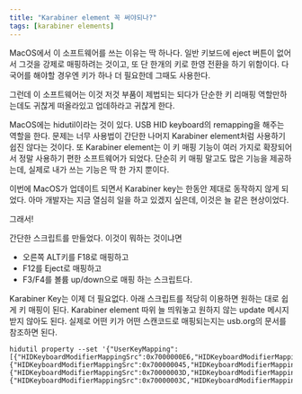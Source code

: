 ```yaml
---
title: "Karabiner element 꼭 써야되나?"
tags: [karabiner elements]
---
```


MacOS에서 이 소프트웨어를 쓰는 이유는 딱 하나다. 일반 키보드에 eject 버튼이 없어서 그것을 강제로 매핑하려는 것이고, 또 단 한개의 키로 한영 전환을 하기 위함이다. 다국어를 해야할 경우엔 키가 하나 더 필요한데 그때도 사용한다.

그런데 이 소프트웨어는 이것 저것 부품이 제법되는 되다가 단순한 키 리매핑 역할만하는데도 귀찮게 떠올라있고 업데하라고 귀찮게 한다. 

MacOS에는 hidutil이라는 것이 있다. USB HID keyboard의 remapping을 해주는 역할을 한다. 문제는 너무 사용법이 간단한 나머지 Karabiner element처럼 사용하기 쉽진 않다는 것이다. 또 Karabiner element는 이 키 매핑 기능이 여러 가지로 확장되어서 정말 사용하기 편한 소프트웨어가 되었다. 단순히 키 매핑 말고도 많은 기능을 제공하는데, 실제로 내가 쓰는 기능은 딱 한 가지 뿐이다.

이번에 MacOS가 업데이트 되면서 Karabiner key는 한동안 제대로 동작하지 않게 되었다. 아마 개발자는 지금 열심히 일을 하고 있겠지 싶은데, 이것은 늘 같은 현상이었다. 

그래서!

간단한 스크립트를 만들었다. 이것이 뭐하는 것이냐면 
- 오른쪽 ALT키를 F18로 매핑하고
- F12를 Eject로 매핑하고
- F3/F4를 볼륨 up/down으로 매핑
하는 스크립트다.

Karabiner Key는 이제 더 필요없다. 아래 스크립트를 적당히 이용하면 원하는 대로 쉽게 키 매핑이 된다. Karabiner element 따위 늘 띄워놓고 원하지 않는 update 메시지 받지 않아도 된다. 실제로 어떤 키가 어떤 스캔코드로 매핑되는지는 usb.org의 문서를 참조하면 된다. 

```
hidutil property --set '{"UserKeyMapping":[{"HIDKeyboardModifierMappingSrc":0x7000000E6,"HIDKeyboardModifierMappingDst":0x70000006D},{"HIDKeyboardModifierMappingSrc":0x700000045,"HIDKeyboardModifierMappingDst":0xC000000B8},{"HIDKeyboardModifierMappingSrc":0x70000003D,"HIDKeyboardModifierMappingDst":0x700000080},{"HIDKeyboardModifierMappingSrc":0x70000003C,"HIDKeyboardModifierMappingDst":0x700000081}]}'
```

